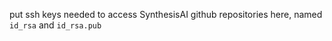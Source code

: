 put ssh keys needed to access SynthesisAI github repositories here, named `id_rsa` and `id_rsa.pub` 